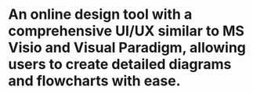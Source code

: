 # An online design tool with a comprehensive UI/UX similar to MS Visio and Visual Paradigm, allowing users to create detailed diagrams and flowcharts with ease.
